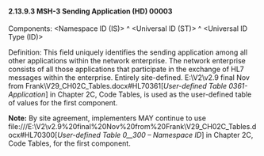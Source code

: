 #### 2.13.9.3 MSH-3 Sending Application (HD) 00003

Components: &lt;Namespace ID (IS)> ^ &lt;Universal ID (ST)> ^ &lt;Universal ID Type (ID)>

Definition: This field uniquely identifies the sending application among all other applications within the network enterprise. The network enterprise consists of all those applications that participate in the exchange of HL7 messages within the enterprise. Entirely site-defined. E:\\V2\\v2.9 final Nov from Frank\\V29_CH02C_Tables.docx#HL70361[_User-defined Table 0361- Application_] in Chapter 2C, Code Tables, is used as the user-defined table of values for the first component.

**Note:** By site agreement, implementers MAY continue to use file:///E:\V2\v2.9%20final%20Nov%20from%20Frank\V29_CH02C_Tables.docx#HL70300[_User-defined Table 0__300 – Namespace ID_] in Chapter 2C, Code Tables, for the first component.
